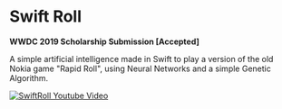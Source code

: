 # Swift Roll
**WWDC 2019 Scholarship Submission [Accepted]**

A simple artificial intelligence made in Swift to play a version of the old Nokia game "Rapid Roll", using Neural Networks and a simple Genetic Algorithm.

[![SwiftRoll Youtube Video](https://img.youtube.com/vi/OW2NTA4YytE/0.jpg)](https://www.youtube.com/watch?v=OW2NTA4YytE)
